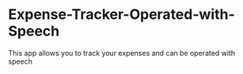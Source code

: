 # Expense-Tracker-Operated-with-Speech
This app allows you to track your expenses and can be operated with speech
